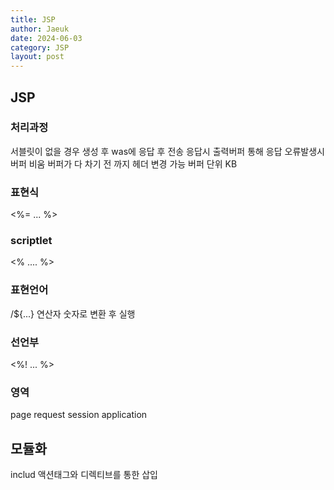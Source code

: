 ```yaml
---
title: JSP
author: Jaeuk
date: 2024-06-03
category: JSP
layout: post
---
```


JSP
-------------
### 처리과정
서블릿이 없을 경우 생성 후 was에 응답 후 전송
응답시 출력버퍼 통해 응답 
오류발생시 버퍼 비움
버퍼가 다 차기 전 까지 헤더 변경 가능 
버퍼 단위 KB

### 표현식
<%= ... %>

### scriptlet 
<% .... %>

### 표현언어
/${...}
연산자 숫자로 변환 후 실행

### 선언부
<%! ... %>

### 영역
page
request
session
application

모듈화
------------
includ
액션태그와 디렉티브를 통한 삽입

